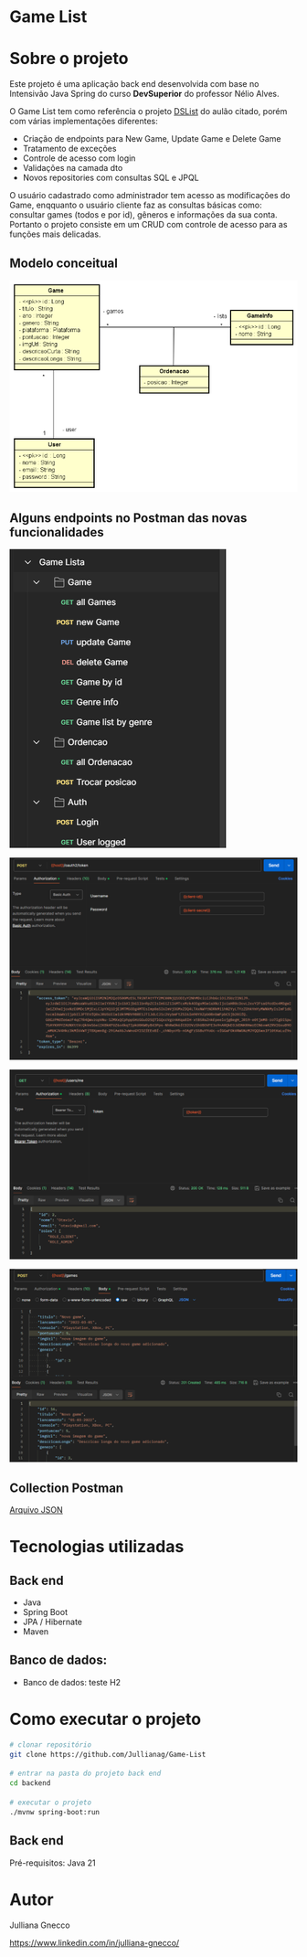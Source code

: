 # Game List 

# Sobre o projeto

Este projeto é uma aplicação back end desenvolvida com base no Intensivão Java Spring do curso **DevSuperior** do professor Nélio Alves. 

O Game List tem como referência o projeto [DSList](https://github.com/devsuperior/dslist-backend?tab=readme-ov-file) do aulão citado, porém com várias implementações diferentes: 
- Criação de endpoints para New Game, Update Game e Delete Game
- Tratamento de exceções
- Controle de acesso com login
- Validações na camada dto
- Novos repositories com consultas SQL e JPQL

O usuário cadastrado como administrador tem acesso as modificações do Game, enqquanto o usuário cliente faz as consultas básicas como: consultar games (todos e por id), gêneros e informações da sua conta. Portanto
o projeto consiste em um CRUD com controle de acesso para as funções mais delicadas.

## Modelo conceitual
![Modelo Conceitual](https://github.com/Jullianag/Game-List/blob/main/assets/Class%20Diagram%20games.png)

## Alguns endpoints no Postman das novas funcionalidades
![Demonstração 1](https://github.com/Jullianag/Game-List/blob/main/assets/Captura%20de%20tela%202024-04-24%20165907.png)

![Demonstração 2](https://github.com/Jullianag/Game-List/blob/main/assets/Captura%20de%20tela%202024-04-24%20170024.png)

![Demonstração 3](https://github.com/Jullianag/Game-List/blob/main/assets/Captura%20de%20tela%202024-04-24%20170125.png)

![Demonstração 4](https://github.com/Jullianag/Game-List/blob/main/assets/Captura%20de%20tela%202024-04-24%20170318.png)

## Collection Postman
[Arquivo JSON](https://github.com/Jullianag/commerce-JAVA/blob/main/assets/commerce.postman_collection.json)

# Tecnologias utilizadas
## Back end
- Java
- Spring Boot
- JPA / Hibernate
- Maven

## Banco de dados:
- Banco de dados: teste H2

# Como executar o projeto

```bash
# clonar repositório
git clone https://github.com/Jullianag/Game-List

# entrar na pasta do projeto back end
cd backend

# executar o projeto
./mvnw spring-boot:run
```

## Back end
Pré-requisitos: Java 21

# Autor

Julliana Gnecco

https://www.linkedin.com/in/julliana-gnecco/
